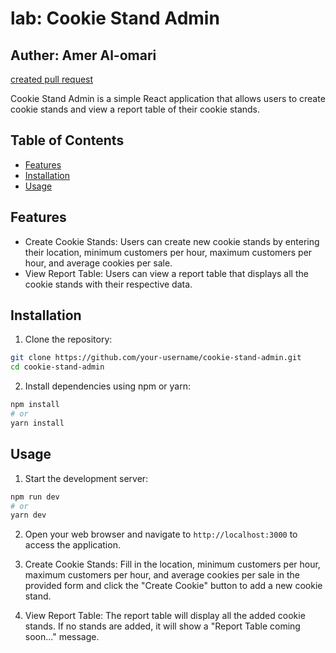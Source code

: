 # lab: Cookie Stand Admin

## Auther: Amer Al-omari

[created pull request](https://github.com/AmerAomar/cookie-stand-admin/pull/1)

Cookie Stand Admin is a simple React application that allows users to create cookie stands and view a report table of their cookie stands.

## Table of Contents

- [Features](#features)
- [Installation](#installation)
- [Usage](#usage)

## Features

- Create Cookie Stands: Users can create new cookie stands by entering their location, minimum customers per hour, maximum customers per hour, and average cookies per sale.
- View Report Table: Users can view a report table that displays all the cookie stands with their respective data.

## Installation

1. Clone the repository:

```bash
git clone https://github.com/your-username/cookie-stand-admin.git
cd cookie-stand-admin
```

2. Install dependencies using npm or yarn:

```bash
npm install
# or
yarn install
```

## Usage

1. Start the development server:

```bash
npm run dev
# or
yarn dev
```

2. Open your web browser and navigate to `http://localhost:3000` to access the application.

3. Create Cookie Stands: Fill in the location, minimum customers per hour, maximum customers per hour, and average cookies per sale in the provided form and click the "Create Cookie" button to add a new cookie stand.

4. View Report Table: The report table will display all the added cookie stands. If no stands are added, it will show a "Report Table coming soon..." message.
